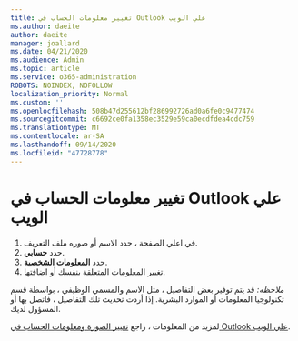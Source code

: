 ```yaml
---
title: تغيير معلومات الحساب في Outlook علي الويب
ms.author: daeite
author: daeite
manager: joallard
ms.date: 04/21/2020
ms.audience: Admin
ms.topic: article
ms.service: o365-administration
ROBOTS: NOINDEX, NOFOLLOW
localization_priority: Normal
ms.custom: ''
ms.openlocfilehash: 508b47d255612bf286992726ad0a6fe0c9477474
ms.sourcegitcommit: c6692ce0fa1358ec3529e59ca0ecdfdea4cdc759
ms.translationtype: MT
ms.contentlocale: ar-SA
ms.lasthandoff: 09/14/2020
ms.locfileid: "47728778"
---
```

# <a name="change-account-information-in-outlook-on-the-web"></a>تغيير معلومات الحساب في Outlook علي الويب

1. في اعلي الصفحة ، حدد الاسم أو صوره ملف التعريف.
1. حدد **حسابي**.
1. حدد **المعلومات الشخصية**.
1. تغيير المعلومات المتعلقة بنفسك أو اضافتها.

*ملاحظه:* قد يتم توفير بعض التفاصيل ، مثل الاسم والمسمي الوظيفي ، بواسطة قسم تكنولوجيا المعلومات أو الموارد البشرية. إذا أردت تحديث تلك التفاصيل ، فاتصل بها أو المسؤول لديك.

لمزيد من المعلومات ، راجع [تغيير الصورة ومعلومات الحساب في Outlook علي الويب](https://support.office.com/article/b2dbb289-851d-4bed-93c3-3e136f5659ec).